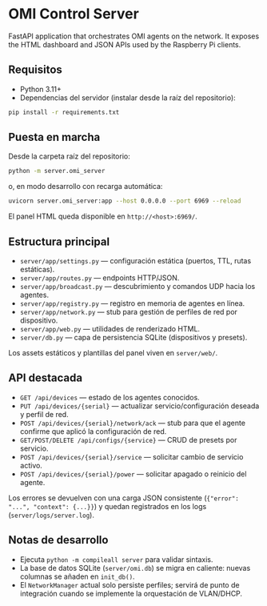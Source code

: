 # OMI Control Server

FastAPI application that orchestrates OMI agents on the network. It exposes the HTML dashboard and JSON APIs used by the Raspberry Pi clients.

## Requisitos

- Python 3.11+
- Dependencias del servidor (instalar desde la raíz del repositorio):

```bash
pip install -r requirements.txt
```

## Puesta en marcha

Desde la carpeta raíz del repositorio:

```bash
python -m server.omi_server
```

o, en modo desarrollo con recarga automática:

```bash
uvicorn server.omi_server:app --host 0.0.0.0 --port 6969 --reload
```

El panel HTML queda disponible en `http://<host>:6969/`.

## Estructura principal

- `server/app/settings.py` — configuración estática (puertos, TTL, rutas estáticas).
- `server/app/routes.py` — endpoints HTTP/JSON.
- `server/app/broadcast.py` — descubrimiento y comandos UDP hacia los agentes.
- `server/app/registry.py` — registro en memoria de agentes en línea.
- `server/app/network.py` — stub para gestión de perfiles de red por dispositivo.
- `server/app/web.py` — utilidades de renderizado HTML.
- `server/db.py` — capa de persistencia SQLite (dispositivos y presets).

Los assets estáticos y plantillas del panel viven en `server/web/`.

## API destacada

- `GET /api/devices` — estado de los agentes conocidos.
- `PUT /api/devices/{serial}` — actualizar servicio/configuración deseada y perfil de red.
- `POST /api/devices/{serial}/network/ack` — stub para que el agente confirme que aplicó la configuración de red.
- `GET/POST/DELETE /api/configs/{service}` — CRUD de presets por servicio.
- `POST /api/devices/{serial}/service` — solicitar cambio de servicio activo.
- `POST /api/devices/{serial}/power` — solicitar apagado o reinicio del agente.

Los errores se devuelven con una carga JSON consistente (`{"error": "...", "context": {...}}`) y quedan registrados en los logs (`server/logs/server.log`).

## Notas de desarrollo

- Ejecuta `python -m compileall server` para validar sintaxis.
- La base de datos SQLite (`server/omi.db`) se migra en caliente: nuevas columnas se añaden en `init_db()`.
- El `NetworkManager` actual solo persiste perfiles; servirá de punto de integración cuando se implemente la orquestación de VLAN/DHCP.

